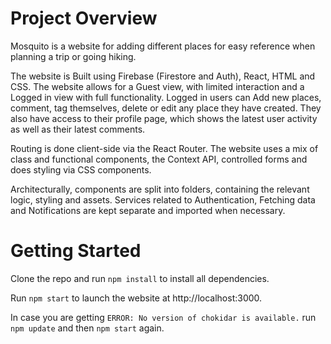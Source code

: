 # Project Overview

Mosquito is a website for adding different places for easy reference when planning a trip or going hiking.

The website is Built using Firebase (Firestore and Auth), React, HTML and CSS.
The website allows for a Guest view, with limited interaction and a Logged in view with full functionality. Logged in users can Add new places, comment, tag themselves, delete or edit any place they have created. They also have access to their profile page, which shows the latest user activity as well as their latest comments.

Routing is done client-side via the React Router. The website uses a mix of class and functional components, the Context API, controlled forms and does styling via CSS components.

Architecturally, components are split into folders, containing the relevant logic, styling and assets. Services related to Authentication, Fetching data and Notifications are kept separate and imported when necessary.

# Getting Started

Clone the repo and run `npm install` to install all dependencies.

Run `npm start` to launch the website at http://localhost:3000.

In case you are getting `ERROR: No version of chokidar is available.` run `npm update` and then `npm start` again. 
